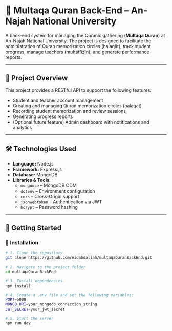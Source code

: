 # 📖 Multaqa Quran Back-End – An-Najah National University

A back-end system for managing the Quranic gathering (**Multaqa Quran**) at An-Najah National University. The project is designed to facilitate the administration of Quran memorization circles (ḥalaqāt), track student progress, manage teachers (muḥaffiẓīn), and generate performance reports.

---

## 📌 Project Overview

This project provides a RESTful API to support the following features:

- Student and teacher account management
- Creating and managing Quran memorization circles (ḥalaqāt)
- Recording student memorization and review sessions
- Generating progress reports
- (Optional future feature) Admin dashboard with notifications and analytics

---

## 🛠️ Technologies Used

- **Language:** Node.js
- **Framework:** Express.js
- **Database:** MongoDB
- **Libraries & Tools:**
  - `mongoose` – MongoDB ODM
  - `dotenv` – Environment configuration
  - `cors` – Cross-Origin support
  - `jsonwebtoken` – Authentication via JWT
  - `bcrypt` – Password hashing

---

## 🚀 Getting Started

### 🔧 Installation

```bash
# 1. Clone the repository
git clone https://github.com/eidabdallah/multaqaQuranBackEnd.git

# 2. Navigate to the project folder
cd multaqaQuranBackEnd

# 3. Install dependencies
npm install

# 4. Create a .env file and set the following variables:
PORT=5000
MONGO_URI=your_mongodb_connection_string
JWT_SECRET=your_jwt_secret

# 5. Start the server
npm run dev
